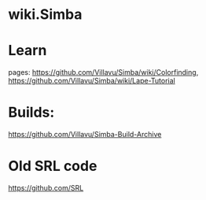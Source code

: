 # wiki.Simba
# Learn
pages: https://github.com/Villavu/Simba/wiki/Colorfinding, https://github.com/Villavu/Simba/wiki/Lape-Tutorial

# Builds:
https://github.com/Villavu/Simba-Build-Archive


# Old SRL code
https://github.com/SRL
